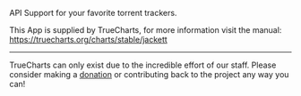 API Support for your favorite torrent trackers.

This App is supplied by TrueCharts, for more information visit the manual: https://truecharts.org/charts/stable/jackett

---

TrueCharts can only exist due to the incredible effort of our staff.
Please consider making a [donation](https://truecharts.org/docs/about/sponsor) or contributing back to the project any way you can!
